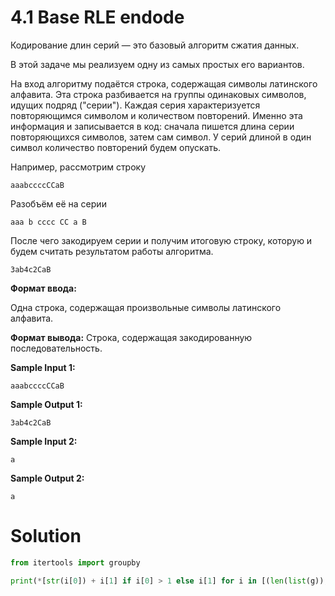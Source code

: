 # 4.1 Base RLE endode
Кодирование длин серий — это базовый алгоритм сжатия данных.

В этой задаче мы реализуем одну из самых простых его вариантов.

На вход алгоритму подаётся строка, содержащая символы латинского алфавита. Эта строка разбивается на группы одинаковых символов, идущих подряд ("серии"). Каждая серия характеризуется повторяющимся символом и количеством повторений. Именно эта информация и записывается в код: сначала пишется длина серии повторяющихся символов, затем сам символ. У серий длиной в один символ количество повторений будем опускать.

Например, рассмотрим строку
```
aaabccccCCaB
```
Разобъём её на серии
```
aaa b cccc CC a B
```
После чего закодируем серии и получим итоговую строку, которую и будем считать результатом работы алгоритма.
```
3ab4c2CaB
```
**Формат ввода:**

Одна строка, содержащая произвольные символы латинского алфавита.

**Формат вывода:**
Строка, содержащая закодированную последовательность.

**Sample Input 1:**
```
aaabccccCCaB
```
**Sample Output 1:**
```
3ab4c2CaB
```
**Sample Input 2:**
```
a
```
**Sample Output 2:**
```
a
```
# Solution
```python
from itertools import groupby

print(*[str(i[0]) + i[1] if i[0] > 1 else i[1] for i in [(len(list(g)), k) for k, g in groupby(input())]], sep="")
```